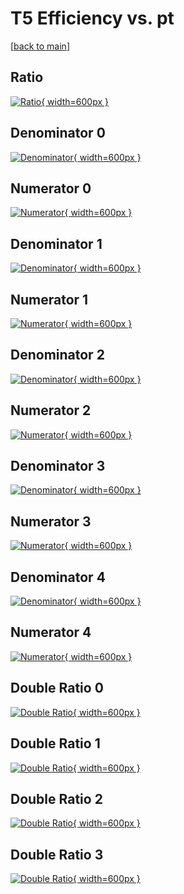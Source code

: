# T5 Efficiency vs. pt

[[back to main](./)]



## Ratio

[![Ratio](../mtv/var/T5_base_321_-1_eff_pt.png){ width=600px }](../mtv/var/T5_base_321_-1_eff_pt.pdf)

## Denominator 0

[![Denominator](../mtv/den/T5_base_321_-1_eff_pt_den0.png){ width=600px }](../mtv/den/T5_base_321_-1_eff_pt_den0.pdf)

## Numerator 0

[![Numerator](../mtv/num/T5_base_321_-1_eff_pt_num0.png){ width=600px }](../mtv/num/T5_base_321_-1_eff_pt_num0.pdf)

## Denominator 1

[![Denominator](../mtv/den/T5_base_321_-1_eff_pt_den1.png){ width=600px }](../mtv/den/T5_base_321_-1_eff_pt_den1.pdf)

## Numerator 1

[![Numerator](../mtv/num/T5_base_321_-1_eff_pt_num1.png){ width=600px }](../mtv/num/T5_base_321_-1_eff_pt_num1.pdf)

## Denominator 2

[![Denominator](../mtv/den/T5_base_321_-1_eff_pt_den2.png){ width=600px }](../mtv/den/T5_base_321_-1_eff_pt_den2.pdf)

## Numerator 2

[![Numerator](../mtv/num/T5_base_321_-1_eff_pt_num2.png){ width=600px }](../mtv/num/T5_base_321_-1_eff_pt_num2.pdf)

## Denominator 3

[![Denominator](../mtv/den/T5_base_321_-1_eff_pt_den3.png){ width=600px }](../mtv/den/T5_base_321_-1_eff_pt_den3.pdf)

## Numerator 3

[![Numerator](../mtv/num/T5_base_321_-1_eff_pt_num3.png){ width=600px }](../mtv/num/T5_base_321_-1_eff_pt_num3.pdf)

## Denominator 4

[![Denominator](../mtv/den/T5_base_321_-1_eff_pt_den4.png){ width=600px }](../mtv/den/T5_base_321_-1_eff_pt_den4.pdf)

## Numerator 4

[![Numerator](../mtv/num/T5_base_321_-1_eff_pt_num4.png){ width=600px }](../mtv/num/T5_base_321_-1_eff_pt_num4.pdf)

## Double Ratio 0

[![Double Ratio](../mtv/ratio/T5_base_321_-1_eff_pt_ratio0.png){ width=600px }](../mtv/ratio/T5_base_321_-1_eff_pt_ratio0.pdf)

## Double Ratio 1

[![Double Ratio](../mtv/ratio/T5_base_321_-1_eff_pt_ratio1.png){ width=600px }](../mtv/ratio/T5_base_321_-1_eff_pt_ratio1.pdf)

## Double Ratio 2

[![Double Ratio](../mtv/ratio/T5_base_321_-1_eff_pt_ratio2.png){ width=600px }](../mtv/ratio/T5_base_321_-1_eff_pt_ratio2.pdf)

## Double Ratio 3

[![Double Ratio](../mtv/ratio/T5_base_321_-1_eff_pt_ratio3.png){ width=600px }](../mtv/ratio/T5_base_321_-1_eff_pt_ratio3.pdf)

